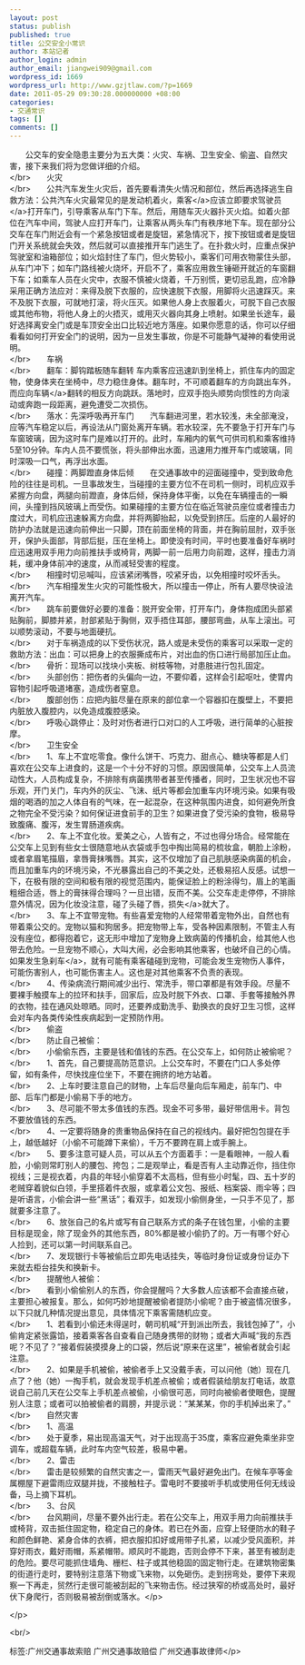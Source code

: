 ```yaml
---
layout: post
status: publish
published: true
title: 公交安全小常识
author: 本站记者
author_login: admin
author_email: jiangwei909@gmail.com
wordpress_id: 1669
wordpress_url: http://www.gzjtlaw.com/?p=1669
date: 2011-05-29 09:30:28.000000000 +08:00
categories:
- 交通常识
tags: []
comments: []
---
```

<p><p>　　公交车的安全隐患主要分为五大类：火灾、车祸、卫生安全、偷盗、自然灾害，接下来我们将为您做详细的介绍。<br><&#47;br>　　火灾<br><&#47;br>　　公共汽车发生火灾后，首先要看清失火情况和部位，然后再选择逃生自救方法：公共汽车火灾最常见的是发动机着火，<a>乘客<&#47;a>应该立即要求<a>驾驶员<&#47;a>打开车门，引导乘客从车门下车。然后，用随车灭火器扑灭火焰。如着火部位在汽车中间，驾驶人应打开车门，让乘客从两头车门有秩序地下车。现在部分公交车在车门附近会有一个紧急按钮或者是旋钮，紧急情况下，按下按钮或者是旋钮门开关系统就会失效，然后就可以直接推开车门逃生了。在扑救火时，应重点保护驾驶室和油箱部位；如火焰封住了车门，但火势较小，乘客们可用衣物蒙住头部，从车门冲下；如车门路线被火烧坏，开启不了，乘客应用救生锤砸开就近的车窗翻下车；如乘车人员在火灾中，衣服不慎被火烧着，千万别慌，更切忌乱跑，应冷静采用正确方法应对：来得及脱下衣服的，应快速脱下衣服，用脚将火迅速踩灭。来不及脱下衣服，可就地打滚，将火压灭。如果他人身上衣服着火，可脱下自己衣服或其他布物，将他人身上的火捂灭，或用灭火器向其身上喷射。如果坐长途车，最好选择离安全门或是车顶安全出口比较近地方落座。如果你愿意的话，你可以仔细看看如何打开安全门的说明，因为一旦发生事故，你是不可能静气凝神的看使用说明。<br><&#47;br>　　车祸<br><&#47;br>　　翻车：脚钩踏板随车翻转 车内乘客应迅速趴到坐椅上，抓住车内的固定物，使身体夹在坐椅中，尽力稳住身体。翻车时，不可顺着翻车的方向跳出车外，而应向<a>车辆<&#47;a>翻转的相反方向跳跃。落地时，应双手抱头顺势向惯性的方向滚动或奔跑一段距离，避免遭受二次损伤。<br><&#47;br>　　落水：先深呼吸再开车门　　汽车翻进河里，若水较浅，未全部淹没，应等汽车稳定以后，再设法从门窗处离开车辆。若水较深，先不要急于打开车门与车窗玻璃，因为这时车门是难以打开的。此时，车厢内的氧气可供司机和乘客维持5至10分钟。车内人员不要慌张，将头部伸出水面，迅速用力推开车门或玻璃，同时深吸一口气，再浮出水面。 <br><&#47;br>　　碰撞：两脚蹬直身体后倾　　在交通事故中的迎面碰撞中，受到致命危险的往往是司机。一旦事故发生，当碰撞的主要方位不在司机一侧时，司机应双手紧握方向盘，两腿向前蹬直，身体后倾，保持身体平衡，以免在车辆撞击的一瞬间，头撞到挡风玻璃上而受伤。如果碰撞的主要方位在临近驾驶员座位或者撞击力度过大，司机应迅速躲离方向盘，并将两脚抬起，以免受到挤压。后座的人最好的防护办法就是迅速向前伸出一只脚，顶在前面坐椅的背面，并在胸前屈肘，双手张开，保护头面部，背部后挺，压在坐椅上。即使没有时间，平时也要准备好车祸时应迅速用双手用力向前推扶手或椅背，两脚一前一后用力向前蹬，这样，撞击力消耗，缓冲身体前冲的速度，从而减轻受害的程度。<br><&#47;br>　　相撞时切忌喊叫，应该紧闭嘴唇，咬紧牙齿，以免相撞时咬坏舌头。<br><&#47;br>　　汽车相撞发生火灾的可能性极大，所以撞击一停止，所有人要尽快设法离开汽车。<br><&#47;br>　　跳车前要做好必要的准备：脱开安全带，打开车门，身体抱成团头部紧贴胸前，脚膝并紧，肘部紧贴于胸侧，双手捂住耳部，腰部弯曲，从车上滚出。可以顺势滚动，不要与地面硬抗。<br><&#47;br>　　对于车祸造成的以下受伤状况，路人或是未受伤的乘客可以采取一定的救助方法：出血：可以把身上的衣服撕成布片，对出血的伤口进行局部加压止血。　　<br><&#47;br>　　骨折：现场可以找块小夹板、树枝等物，对患肢进行包扎固定。　　<br><&#47;br>　　头部创伤：把伤者的头偏向一边，不要仰着，这样会引起呕吐，使胃内容物引起呼吸道堵塞，造成伤者窒息。　　<br><&#47;br>　　腹部创伤：应把内脏尽量在原来的部位拿一个容器扣在腹壁上，不要把内脏放入腹腔内，以免造成腹腔感染。　　<br><&#47;br>　　呼吸心跳停止：及时对伤者进行口对口的人工呼吸，进行简单的心脏按摩。<br><&#47;br>　　卫生安全<br><&#47;br>　　1、车上不宜吃零食。像什么饼干、巧克力、甜点心、糖块等都是人们喜欢在公交车上进食的，这是一个十分不好的习惯。原因很简单，公交车上人员流动性大，人员构成复杂，不排除有病菌携带者甚至传播者，同时，卫生状况也不容乐观，开门关门，车内外的灰尘、飞沫、纸片等都会加重车内环境污染。如果有吸烟的喝酒的加之人体自有的气味，在一起混杂，在这种氛围内进食，如何避免所食之物完全不受污染？如何保证进食前手的卫生？如果进食了受污染的食物，极易导致腹痛、腹泻，发生胃肠道疾病。<br><&#47;br>　　2、车上不宜化妆。爱美之心，人皆有之，不过也得分场合。经常能在公交车上见到有些女士很随意地从衣袋或手包中掏出简易的梳妆盒，朝脸上涂粉，或者拿眉笔描眉，拿唇膏抹嘴唇。其实，这不仅增加了自己肌肤感染病菌的机会，而且加重车内的环境污染，不光暴露出自己的不美之处，还极易招人反感。试想一下，在极有限的空间和极有限的视觉范围内，能保证脸上的粉涂得匀，眉上的笔画粗细合适，唇上的膏抹得合理吗？一旦出错，反而不美。公交车走走停停，不排除意外情况，因为化妆没注意，碰了头碰了唇，<a>损失<&#47;a>就大了。<br><&#47;br>　　3、车上不宜带宠物。有些喜爱宠物的人经常带着宠物外出，自然也有带着乘公交的。宠物以猫和狗居多。把宠物带上车，受各种因素限制，不管主人有没有座位，都得抱着它，这无形中增加了宠物身上致病菌的传播机会，给其他人也带去危险。一旦宠物不顺心，大叫大闹，必会影响其他乘客，也破坏自己的心情。如果发生急<a>刹车<&#47;a>，就有可能有乘客磕碰到宠物，可能会发生宠物伤人事件，可能伤害别人，也可能伤害主人。这也是对其他乘客不负责的表现。<br><&#47;br>　　4、传染病流行期间减少出行、常洗手，带口罩都是有效手段。尽量不要裸手触摸车上的拉环和扶手，回家后，应及时脱下外衣、口罩、手套等接触外界的衣物，挂在通风处晾晒。同时，还要养成勤洗手、勤换衣的良好卫生习惯，这样会对车内各类传染性疾病起到一定预防作用。<br><&#47;br>　　偷盗<br><&#47;br>　　防止自己被偷：<br><&#47;br>　　小偷偷东西，主要是钱和值钱的东西。在公交车上，如何防止被偷呢？<br><&#47;br>　　1、首先，自己要提高防范意识。上公交车时，不要在门口人多处停留，如有条件，尽快找座位坐下，不要在拥挤的地方站着。<br><&#47;br>　　2、上车时要注意自己的财物，上车后尽量向后车厢走，前车门、中部、后车门都是小偷易下手的地方。<br><&#47;br>　　3、尽可能不带太多值钱的东西。现金不可多带，最好带信用卡。背包不要放值钱的东西。<br><&#47;br>　　4、一定要将随身的贵重物品保持在自己的视线内。最好把包包提在手上，越低越好（小偷不可能蹲下来偷），千万不要跨在肩上或手腕上。<br><&#47;br>　　5、要多注意可疑人员，可以从五个方面着手：一是看眼神，一般人看脸，小偷则常盯别人的腰包、挎包；二是观举止，看是否有人主动靠近你，挡住你视线；三是视衣着，内县的年轻小偷穿着不太高档，但有些小时髦，四、五十岁的老贼穿着貌似白领，手里搭着件衣服，或拿着公文包、报纸、档案袋、雨伞等；四是听语言，小偷会讲一些&ldquo;黑话&rdquo;；看双手，如发现小偷侧身坐，一只手不见了，那就要多注意了。<br><&#47;br>　　6、放张自己的名片或写有自己联系方式的条子在钱包里，小偷的主要目标是现金，除了现金外的其他东西，80%都是被小偷扔了的。万一有哪个好心人捡到，还可以第一时间联系自己。<br><&#47;br>　　7、发现银行卡等被偷后立即先电话挂失，等临时身份证或身份证办下来就去柜台挂失和换新卡。<br><&#47;br>　　提醒他人被偷：<br><&#47;br>　　看到小偷偷别人的东西，你会提醒吗？大多数人应该都不会直接点破，主要担心被报复。那么，如何巧妙地提醒被偷者提防小偷呢？由于被盗情况很多，以下只就几种情况提出意见，具体情况下乘客需随机应变。<br><&#47;br>　　1、若看到小偷还未得逞时，朝司机喊&ldquo;开到派出所去，我钱包掉了&rdquo;，小偷肯定紧张露馅，接着乘客各自查看自己随身携带的财物；或者大声喊&ldquo;我的东西呢？不见了？&rdquo;接着假装摸摸身上的口袋，然后说&ldquo;原来在这里&rdquo;，被偷者就会引起注意。<br><&#47;br>　　2、如果是手机被偷，被偷者手上又没戴手表，可以问他（她）现在几点了？他（她）一掏手机，就会发现手机差点被偷；或者假装给朋友打电话，故意说自己前几天在公交车上手机差点被偷，小偷很可恶，同时向被偷者使眼色，提醒别人注意；或者可以拍被偷者的肩膀，并提示说：&ldquo;某某某，你的手机掉出来了。&rdquo;<br><&#47;br>　　自然灾害<br><&#47;br>　　1、高温<br><&#47;br>　　处于夏季，易出现高温天气，对于出现高于35度，乘客应避免乘坐非空调车，或超载车辆，此时车内空气较差，极易中暑。<br><&#47;br>　　2、雷击<br><&#47;br>　　雷击是较频繁的自然灾害之一，雷雨天气最好避免出门。在候车亭等金属棚屋下避雷雨应双腿并拢，不接触柱子。雷电时不要接听手机或使用任何无线设备，马上摘下耳机。<br><&#47;br>　　3、台风<br><&#47;br>　　台风期间，尽量不要外出行走。若在公交车上，用双手用力向前推扶手或椅背，双击抵住固定物，稳定自己的身体。若已在外面，应穿上轻便防水的鞋子和颜色鲜艳、紧身合体的衣裤，把衣服扣扣好或用带子扎紧，以减少受风面积，并穿好雨衣，戴好雨帽，系紧帽带。顺风时不能跑，否则会停不下来，甚至有被刮走的危险。要尽可能抓住墙角、栅栏、柱子或其他稳固的固定物行走。在建筑物密集的街道行走时，要特别注意落下物或飞来物，以免砸伤。走到拐弯处，要停下来观察一下再走，贸然行走很可能被刮起的飞来物击伤。经过狭窄的桥或高处时，最好伏下身爬行，否则极易被刮倒或落水。<&#47;p><p><&#47;p><br&#47;><p>标签:广州交通事故索赔 广州交通事故赔偿 广州交通事故律师<&#47;p>
